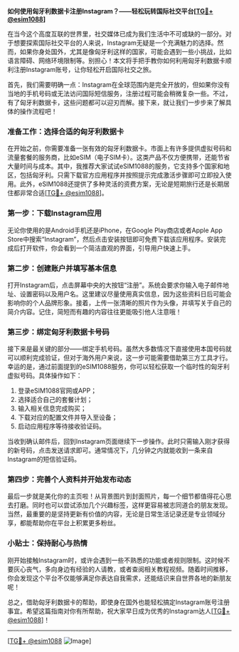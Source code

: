 **如何使用匈牙利数据卡注册Instagram？——轻松玩转国际社交平台[[TG💪+ @esim1088](https://t.me/s/esim1088)]**

在当今这个高度互联的世界里，社交媒体已成为我们生活中不可或缺的一部分。对于想要探索国际社交平台的人来说，Instagram无疑是一个充满魅力的选择。然而，如果你身处国外，尤其是像匈牙利这样的国家，可能会遇到一些小挑战，比如语言障碍、网络环境限制等。别担心！本文将手把手教你如何利用匈牙利数据卡顺利注册Instagram账号，让你轻松开启国际社交之旅。

首先，我们需要明确一点：Instagram在全球范围内是完全开放的，但如果你没有当地的手机号码或无法访问国际短信服务，注册过程可能会稍微复杂一些。不过，有了匈牙利数据卡，这些问题都可以迎刃而解。接下来，就让我们一步步来了解具体的操作流程吧！

### 准备工作：选择合适的匈牙利数据卡

在开始之前，你需要准备一张有效的匈牙利数据卡。市面上有许多提供虚拟号码和流量套餐的服务商，比如eSIM（电子SIM卡）。这类产品不仅方便携带，还能节省大量时间与成本。其中，我推荐大家试试eSIM1088的服务，它支持多个国家和地区，包括匈牙利。只需下载官方应用程序并按照提示完成激活步骤即可立即投入使用。此外，eSIM1088还提供了多种灵活的资费方案，无论是短期旅行还是长期居住都非常合适[[TG💪+ @esim1088](https://t.me/s/esim1088)]。

### 第一步：下载Instagram应用

无论你使用的是Android手机还是iPhone，在Google Play商店或者Apple App Store中搜索“Instagram”，然后点击安装按钮即可免费下载该应用程序。安装完成后打开软件，你会看到一个简洁直观的界面，引导用户快速上手。

### 第二步：创建账户并填写基本信息

打开Instagram后，点击屏幕中央的大按钮“注册”。系统会要求你输入电子邮件地址、设置密码以及用户名。这里建议尽量使用真实信息，因为这些资料日后可能会影响你的个人品牌形象。接着，上传一张清晰的照片作为头像，并填写关于自己的简介内容。记住，简短而有趣的内容往往更能吸引他人注意哦！

### 第三步：绑定匈牙利数据卡号码

接下来是最关键的部分——绑定手机号码。虽然大多数情况下直接使用本国号码就可以顺利完成验证，但对于海外用户来说，这一步可能需要借助第三方工具才行。幸运的是，通过前面提到的eSIM1088服务，你可以轻松获取一个临时性的匈牙利虚拟号码。具体操作如下：

1. 登录eSIM1088官网或APP；
2. 选择适合自己的套餐计划；
3. 输入相关信息完成购买；
4. 下载对应的配置文件并导入至设备；
5. 启动应用程序等待接收验证码。

当收到确认邮件后，回到Instagram页面继续下一步操作。此时只需输入刚才获得的新号码，点击发送请求即可。通常情况下，几分钟之内就能收到一条来自Instagram的短信验证码。

### 第四步：完善个人资料并开始发布动态

最后一步就是美化你的主页啦！从背景图片到封面照片，每一个细节都值得花心思去打磨。同时也可以尝试添加几个兴趣标签，这样更容易被志同道合的朋友发现。当然，最重要的是坚持更新有价值的内容，无论是日常生活记录还是专业领域分享，都能帮助你在平台上积累更多粉丝。

### 小贴士：保持耐心与热情

刚开始接触Instagram时，或许会遇到一些不熟悉的功能或者规则限制。这时候不要灰心丧气，多向身边有经验的人请教，或者查阅相关教程视频。随着时间推移，你会发现这个平台不仅能够满足你表达自我需求，还能结识来自世界各地的新朋友呢！

总之，借助匈牙利数据卡的帮助，即使身在国外也能轻松搞定Instagram账号注册事宜。希望这篇指南对你有所帮助，祝大家早日成为优秀的Instagram达人[[TG💪+ @esim1088](https://t.me/s/esim1088)]！

---

[[TG💪+ @esim1088](https://t.me/s/esim1088) ![Image](https://i.postimg.cc/4NQfJmqS/Snipaste-2025-05-13-00-14-12.png)]